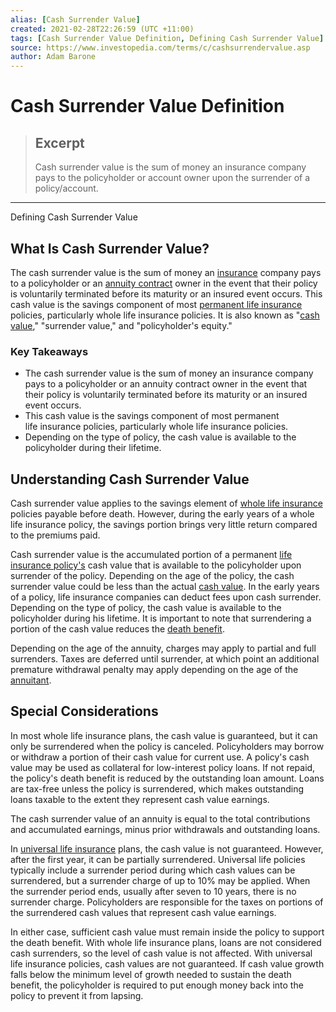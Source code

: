 ```yaml
---
alias: [Cash Surrender Value]
created: 2021-02-28T22:26:59 (UTC +11:00)
tags: [Cash Surrender Value Definition, Defining Cash Surrender Value]
source: https://www.investopedia.com/terms/c/cashsurrendervalue.asp
author: Adam Barone
---
```


# Cash Surrender Value Definition

> ## Excerpt
> Cash surrender value is the sum of money an insurance company pays to the policyholder or account owner upon the surrender of a policy/account.

---

Defining Cash Surrender Value
## What Is Cash Surrender Value?

The cash surrender value is the sum of money an [insurance](https://www.investopedia.com/terms/i/insurance.asp) company pays to a policyholder or an [annuity contract](https://www.investopedia.com/terms/a/annuitycontract.asp) owner in the event that their policy is voluntarily terminated before its maturity or an insured event occurs. This cash value is the savings component of most [permanent life insurance](https://www.investopedia.com/terms/p/permanentlife.asp) policies, particularly whole life insurance policies. It is also known as "[cash value](https://www.investopedia.com/articles/fa-profession/090816/cash-value-vs-surrender-value-what-difference.asp)," "surrender value," and "policyholder's equity."

### Key Takeaways

-   The cash surrender value is the sum of money an insurance company pays to a policyholder or an annuity contract owner in the event that their policy is voluntarily terminated before its maturity or an insured event occurs.
-   This cash value is the savings component of most permanent life insurance policies, particularly whole life insurance policies.
-   Depending on the type of policy, the cash value is available to the policyholder during their lifetime.

## Understanding Cash Surrender Value

Cash surrender value applies to the savings element of [whole life insurance](https://www.investopedia.com/terms/w/wholelife.asp) policies payable before death. However, during the early years of a whole life insurance policy, the savings portion brings very little return compared to the premiums paid.

Cash surrender value is the accumulated portion of a permanent [life insurance policy's](https://www.investopedia.com/ask/answers/050615/what-difference-between-death-benefit-and-cash-value-insurance-policy.asp) cash value that is available to the policyholder upon surrender of the policy. Depending on the age of the policy, the cash surrender value could be less than the actual [cash value](https://www.investopedia.com/articles/personal-finance/082114/6-ways-capture-cash-value-life-insurance.asp). In the early years of a policy, life insurance companies can deduct fees upon cash surrender. Depending on the type of policy, the cash value is available to the policyholder during his lifetime. It is important to note that surrendering a portion of the cash value reduces the [death benefit](https://www.investopedia.com/terms/d/deathbenefit.asp).

Depending on the age of the annuity, charges may apply to partial and full surrenders. Taxes are deferred until surrender, at which point an additional premature withdrawal penalty may apply depending on the age of the [annuitant](https://www.investopedia.com/terms/a/annuitant.asp).

## Special Considerations

In most whole life insurance plans, the cash value is guaranteed, but it can only be surrendered when the policy is canceled. Policyholders may borrow or withdraw a portion of their cash value for current use. A policy's cash value may be used as collateral for low-interest policy loans. If not repaid, the policy's death benefit is reduced by the outstanding loan amount. Loans are tax-free unless the policy is surrendered, which makes outstanding loans taxable to the extent they represent cash value earnings.

The cash surrender value of an annuity is equal to the total contributions and accumulated earnings, minus prior withdrawals and outstanding loans.

In [universal life insurance](https://www.investopedia.com/terms/u/universallife.asp) plans, the cash value is not guaranteed. However, after the first year, it can be partially surrendered. Universal life policies typically include a surrender period during which cash values can be surrendered, but a surrender charge of up to 10% may be applied. When the surrender period ends, usually after seven to 10 years, there is no surrender charge. Policyholders are responsible for the taxes on portions of the surrendered cash values that represent cash value earnings.

In either case, sufficient cash value must remain inside the policy to support the death benefit. With whole life insurance plans, loans are not considered cash surrenders, so the level of cash value is not affected. With universal life insurance policies, cash values are not guaranteed. If cash value growth falls below the minimum level of growth needed to sustain the death benefit, the policyholder is required to put enough money back into the policy to prevent it from lapsing.
